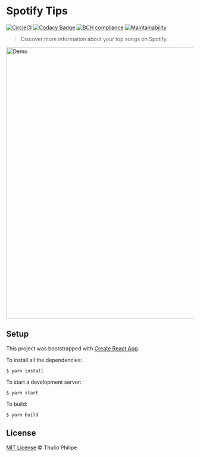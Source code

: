 # Spotify Tips

[![CircleCI](https://circleci.com/gh/thulioph/spotify-tips/tree/master.svg?style=svg)](https://circleci.com/gh/thulioph/spotify-tips/tree/master)
[![Codacy Badge](https://api.codacy.com/project/badge/Grade/da05f786e14944f6b1086db34ae21528)](https://www.codacy.com/app/thulioph/spotify-tips?utm_source=github.com&amp;utm_medium=referral&amp;utm_content=thulioph/spotify-tips&amp;utm_campaign=Badge_Grade)
[![BCH compliance](https://bettercodehub.com/edge/badge/thulioph/spotify-tips?branch=master)](https://bettercodehub.com/)
[![Maintainability](https://api.codeclimate.com/v1/badges/fb482bb25117eae7065b/maintainability)](https://codeclimate.com/repos/5bc55823dd50ff02a20007ca/maintainability)

> Discover more information about your top songs on Spotify.

<a href="https://spotify-tips.herokuapp.com"><img width="728" src="https://user-images.githubusercontent.com/2343288/47110712-f9204800-d227-11e8-803d-9ed9fe5f4595.png" alt="Demo"></a>

## Setup

This project was bootstrapped with [Create React App](https://github.com/facebook/create-react-app).

To install all the dependencies:

```shell
$ yarn install
```

To start a development server:

```shell
$ yarn start
```

To build:

```shell
$ yarn build
```

## License

[MIT License](https://thulioph.mit-license.org/) © Thulio Philipe